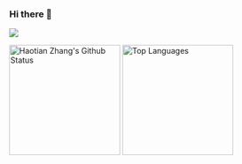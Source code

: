 ### Hi there 👋

![](https://komarev.com/ghpvc/?username=SkyeBeFreeman)

<div>
<img src="https://github-readme-stats.vercel.app/api?username=SkyeBeFreeman&count_private=true&show_icons=true" height="200px" alt="Haotian Zhang's Github Status" >
<img src="https://github-readme-stats.vercel.app/api/top-langs/?username=SkyeBeFreeman" height="200px" alt="Top Languages" >
</div>